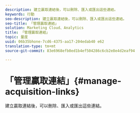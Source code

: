 ```yaml
---
description: 建立贏取連結後，可以刪除、匯入或匯出這些連結。
keywords: 行動
seo-description: 建立贏取連結後，可以刪除、匯入或匯出這些連結。
seo-title: 「管理贏取連結」
solution: Marketing Cloud、Analytics
title: 「管理贏取連結」
topic: 量度
uuid: 06b35bhone-7cd6-4375-aa17-204edab40 e62
translation-type: tm+mt
source-git-commit: 83e6968efb0ed1b4ef504286c6cb2e8e4d2eaf94

---
```



# 「管理贏取連結」{#manage-acquisition-links}

建立贏取連結後，可以刪除、匯入或匯出這些連結。

